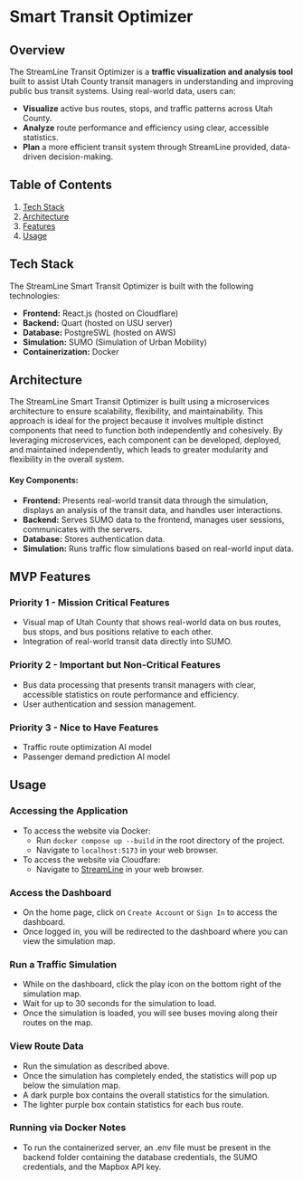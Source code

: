 # Smart Transit Optimizer

## Overview
The StreamLine Transit Optimizer is a **traffic visualization and analysis tool** built to assist Utah County transit managers
in understanding and improving public bus transit systems. Using real-world data, users can:
- **Visualize** active bus routes, stops, and traffic patterns across Utah County.
- **Analyze** route performance and efficiency using clear, accessible statistics.
- **Plan** a more efficient transit system through StreamLine provided, data-driven decision-making.

## Table of Contents
1. [Tech Stack](#tech-stack)
2. [Architecture](#architecture)
3. [Features](#features)
4. [Usage](#usage)

## Tech Stack
The StreamLine Smart Transit Optimizer is built with the following technologies:
- **Frontend:** React.js (hosted on Cloudflare)
- **Backend:** Quart (hosted on USU server)
- **Database:** PostgreSWL (hosted on AWS)
- **Simulation:** SUMO (Simulation of Urban Mobility)
- **Containerization:** Docker

## Architecture
The StreamLine Smart Transit Optimizer is built using a microservices architecture to ensure scalability, flexibility, and
maintainability. This approach is ideal for the project because it involves multiple distinct components that need to
function both independently and cohesively. By leveraging microservices, each component can be developed, deployed, and
maintained independently, which leads to greater modularity and flexibility in the overall system.

#### Key Components:
- **Frontend:** Presents real-world transit data through the simulation, displays an analysis of the transit data,
  and handles user interactions.
- **Backend:** Serves SUMO data to the frontend, manages user sessions, communicates with the servers.
- **Database:** Stores authentication data.
- **Simulation:** Runs traffic flow simulations based on real-world input data.

## MVP Features

### Priority 1 - Mission Critical Features
- Visual map of Utah County that shows real-world data on bus routes, bus stops, and bus positions relative to each other.
- Integration of real-world transit data directly into SUMO.

### Priority 2 - Important but Non-Critical Features
- Bus data processing that presents transit managers with clear, accessible statistics on route performance and efficiency.
- User authentication and session management.

### Priority 3 - Nice to Have Features
- Traffic route optimization AI model
- Passenger demand prediction AI model

## Usage

### Accessing the Application
- To access the website via Docker:
	- Run `docker compose up --build` in the root directory of the project.
	- Navigate to `localhost:5173` in your web browser.
- To access the website via Cloudfare:
	- Navigate to [StreamLine](https://streamlined.pages.dev/) in your web browser.

### Access the Dashboard
- On the home page, click on `Create Account` or `Sign In` to access the dashboard.
- Once logged in, you will be redirected to the dashboard where you can view the simulation map.

### Run a Traffic Simulation
- While on the dashboard, click the play icon on the bottom right of the simulation map.
- Wait for up to 30 seconds for the simulation to load.
- Once the simulation is loaded, you will see buses moving along their routes on the map.

### View Route Data
- Run the simulation as described above.
- Once the simulation has completely ended, the statistics will pop up below the simulation map.
- A dark purple box contains the overall statistics for the simulation.
- The lighter purple box contain statistics for each bus route.

### Running via Docker Notes
- To run the containerized server, an .env file must be present in the backend folder containing the database credentials, the SUMO credentials, and
  the Mapbox API key.
